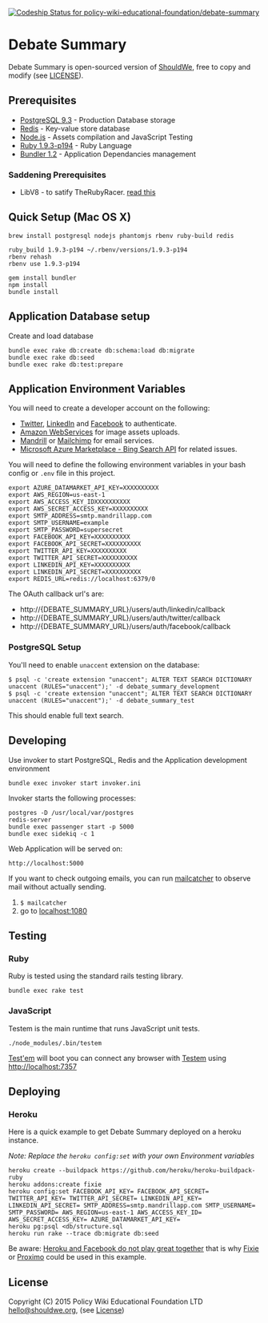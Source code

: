 [ ![Codeship Status for policy-wiki-educational-foundation/debate-summary](https://codeship.com/projects/3326a590-1f2a-0133-bd40-4edf2c514030/status?branch=master)](https://codeship.com/projects/95478)

# Debate Summary

Debate Summary is open-sourced version of [ShouldWe](http://www.shouldwe.org), free to copy and modify (see [LICENSE](./LICENSE)).

## Prerequisites

* [PostgreSQL 9.3](http://www.postgresql.org/) - Production Database storage
* [Redis](http://redis.io/) - Key-value store database
* [Node.js][node.js] - Assets compilation and JavaScript Testing
* [Ruby 1.9.3-p194][ruby] - Ruby Language
* [Bundler 1.2](http://gembundler.com/v1.2/) - Application Dependancies management

### Saddening Prerequisites

* LibV8 - to satify TheRubyRacer. [read this](http://stackoverflow.com/a/14080341/580513)

## Quick Setup (Mac OS X)
```
brew install postgresql nodejs phantomjs rbenv ruby-build redis

ruby_build 1.9.3-p194 ~/.rbenv/versions/1.9.3-p194
rbenv rehash
rbenv use 1.9.3-p194

gem install bundler
npm install
bundle install
```

## Application Database setup

Create and load database

    bundle exec rake db:create db:schema:load db:migrate
    bundle exec rake db:seed
    bundle exec rake db:test:prepare


## Application Environment Variables

You will need to create a developer account on the following:
* [Twitter](https://apps.twitter.com/), [LinkedIn](https://www.linkedin.com/developer/apps) and [Facebook](https://developers.facebook.com/apps) to authenticate.
* [Amazon WebServices](https://console.aws.amazon.com/iam/home#users) for image assets uploads.
* [Mandrill](https://mandrillapp.com/login/) or [Mailchimp](https://login.mailchimp.com/) for email services.
* [Microsoft Azure Marketplace - Bing Search API](https://datamarket.azure.com/dataset/bing/search) for related issues.


You will need to define the following environment variables in your bash config or `.env` file in this project.

    export AZURE_DATAMARKET_API_KEY=XXXXXXXXXX
    export AWS_REGION=us-east-1
    export AWS_ACCESS_KEY_IDXXXXXXXXXX
    export AWS_SECRET_ACCESS_KEY=XXXXXXXXXX
    export SMTP_ADDRESS=smtp.mandrillapp.com
    export SMTP_USERNAME=example
    export SMTP_PASSWORD=supersecret
    export FACEBOOK_API_KEY=XXXXXXXXXX
    export FACEBOOK_API_SECRET=XXXXXXXXXX
    export TWITTER_API_KEY=XXXXXXXXXX
    export TWITTER_API_SECRET=XXXXXXXXXX
    export LINKEDIN_API_KEY=XXXXXXXXXX
    export LINKEDIN_API_SECRET=XXXXXXXXXX
    export REDIS_URL=redis://localhost:6379/0

The OAuth callback url's are:

* http://{DEBATE_SUMMARY_URL}/users/auth/linkedin/callback
* http://{DEBATE_SUMMARY_URL}/users/auth/twitter/callback
* http://{DEBATE_SUMMARY_URL}/users/auth/facebook/callback

### PostgreSQL Setup

You'll need to enable `unaccent` extension on the database:

    $ psql -c 'create extension "unaccent"; ALTER TEXT SEARCH DICTIONARY unaccent (RULES="unaccent");' -d debate_summary_development
    $ psql -c 'create extension "unaccent"; ALTER TEXT SEARCH DICTIONARY unaccent (RULES="unaccent");' -d debate_summary_test

This should enable full text search.

## Developing

Use invoker to start PostgreSQL, Redis and the Application development environment

    bundle exec invoker start invoker.ini

Invoker starts the following processes:

    postgres -D /usr/local/var/postgres
    redis-server
    bundle exec passenger start -p 5000
    bundle exec sidekiq -c 1

Web Application will be served on:

    http://localhost:5000


If you want to check outgoing emails, you can run [mailcatcher][mailcatcher] to observe mail without actually sending.

1. `$ mailcatcher`
2. go to [localhost:1080](http://localhost:1080)

## Testing
### Ruby

Ruby is tested using the standard rails testing library.

    bundle exec rake test

### JavaScript

Testem is the main runtime that runs JavaScript unit tests.

    ./node_modules/.bin/testem

[Test'em][testem] will boot you can connect any browser with [Testem][testem] using [http://localhost:7357](http://localhost:7357)

## Deploying

### Heroku

Here is a quick example to get Debate Summary deployed on a heroku instance.

*Note: Replace the `heroku config:set` with your own Environment variables*

    heroku create --buildpack https://github.com/heroku/heroku-buildpack-ruby
    heroku addons:create fixie
    heroku config:set FACEBOOK_API_KEY= FACEBOOK_API_SECRET= TWITTER_API_KEY= TWITTER_API_SECRET= LINKEDIN_API_KEY= LINKEDIN_API_SECRET= SMTP_ADDRESS=smtp.mandrillapp.com SMTP_USERNAME= SMTP_PASSWORD= AWS_REGION=us-east-1 AWS_ACCESS_KEY_ID= AWS_SECRET_ACCESS_KEY= AZURE_DATAMARKET_API_KEY=
    heroku pg:psql <db/structure.sql
    heroku run rake --trace db:migrate db:seed

Be aware:  [Heroku and Facebook do not play great together](http://stackoverflow.com/questions/16086615/5-unauthorized-source-ip-address-error-on-heroku-rails-app) that is why [Fixie](https://elements.heroku.com/addons/fixie) or [Proximo](https://elements.heroku.com/addons/proximo) could be used in this example.

## License

Copyright (C) 2015 Policy Wiki Educational Foundation LTD <hello@shouldwe.org>, (see [License](./LICENSE))


[ruby]:http://www.ruby-lang.org/en/news/2012/04/20/ruby-1-9-3-p194-is-released/
[node.js]:http://nodejs.org/
[npm]:https://npmjs.org/
[testem]:https://github.com/airportyh/testem
[mailcatcher]:http://mailcacher.me
